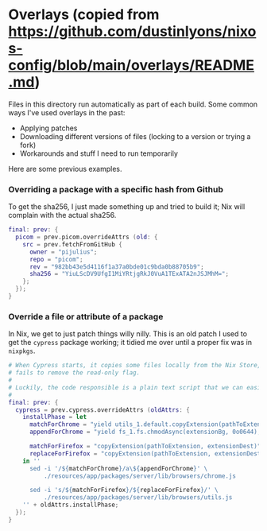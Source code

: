 # Overlays (copied from https://github.com/dustinlyons/nixos-config/blob/main/overlays/README.md)

Files in this directory run automatically as part of each build. Some common ways I've used overlays in the past:

- Applying patches
- Downloading different versions of files (locking to a version or trying a fork)
- Workarounds and stuff I need to run temporarily

Here are some previous examples.

### Overriding a package with a specific hash from Github

To get the sha256, I just made something up and tried to build it; Nix will complain with the actual sha256.

```nix
final: prev: {
  picom = prev.picom.overrideAttrs (old: {
    src = prev.fetchFromGitHub {
      owner = "pijulius";
      repo = "picom";
      rev = "982bb43e5d4116f1a37a0bde01c9bda0b88705b9";
      sha256 = "YiuLScDV9UfgI1MiYRtjgRkJ0VuA1TExATA2nJSJMhM=";
    };
  });
}
```

### Override a file or attribute of a package

In Nix, we get to just patch things willy nilly. This is an old patch I used to get the `cypress` package working; it tidied me over until a proper fix was in `nixpkgs`.

```nix
# When Cypress starts, it copies some files locally from the Nix Store, but
# fails to remove the read-only flag.
#
# Luckily, the code responsible is a plain text script that we can easily patch:
#
final: prev: {
  cypress = prev.cypress.overrideAttrs (oldAttrs: {
    installPhase = let
      matchForChrome = "yield utils_1.default.copyExtension(pathToExtension, extensionDest);";
      appendForChrome = "yield fs_1.fs.chmodAsync(extensionBg, 0o0644);"; # We edit this line

      matchForFirefox = "copyExtension(pathToExtension, extensionDest)";
      replaceForFirefox = "copyExtension(pathToExtension, extensionDest).then(() => fs.chmodAsync(extensionBg, 0o0644))"; # We edit this line
    in ''
      sed -i '/${matchForChrome}/a\${appendForChrome}' \
          ./resources/app/packages/server/lib/browsers/chrome.js

      sed -i 's/${matchForFirefox}/${replaceForFirefox}/' \
          ./resources/app/packages/server/lib/browsers/utils.js
    '' + oldAttrs.installPhase;
  });
}
```
